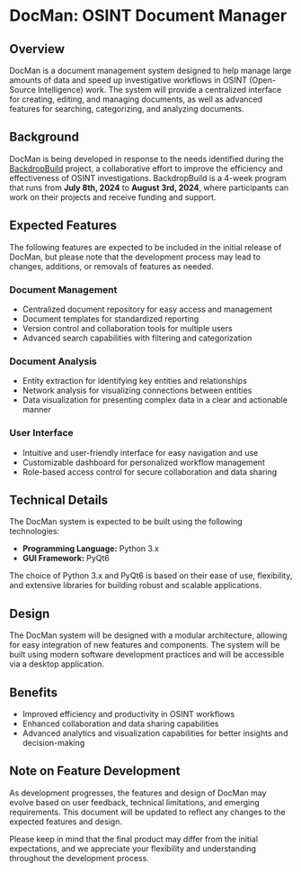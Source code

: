 **DocMan: OSINT Document Manager**
=====================================
**Overview**
-----------
DocMan is a document management system designed to help manage large amounts of data and speed up investigative workflows in OSINT (Open-Source Intelligence) work. The system will provide a centralized interface for creating, editing, and managing documents, as well as advanced features for searching, categorizing, and analyzing documents.

**Background**
-------------

DocMan is being developed in response to the needs identified during the [BackdropBuild](https://BackdropBuild.com) project, a collaborative effort to improve the efficiency and effectiveness of OSINT investigations. BackdropBuild is a 4-week program that runs from **July 8th, 2024** to **August 3rd, 2024**, where participants can work on their projects and receive funding and support.

**Expected Features**
--------------------

The following features are expected to be included in the initial release of DocMan, but please note that the development process may lead to changes, additions, or removals of features as needed.

### Document Management

* Centralized document repository for easy access and management
* Document templates for standardized reporting
* Version control and collaboration tools for multiple users
* Advanced search capabilities with filtering and categorization

### Document Analysis

* Entity extraction for identifying key entities and relationships
* Network analysis for visualizing connections between entities
* Data visualization for presenting complex data in a clear and actionable manner

### User Interface

* Intuitive and user-friendly interface for easy navigation and use
* Customizable dashboard for personalized workflow management
* Role-based access control for secure collaboration and data sharing

**Technical Details**
--------------------

The DocMan system is expected to be built using the following technologies:

* **Programming Language:** Python 3.x
* **GUI Framework:** PyQt6

The choice of Python 3.x and PyQt6 is based on their ease of use, flexibility, and extensive libraries for building robust and scalable applications.

**Design**
----------

The DocMan system will be designed with a modular architecture, allowing for easy integration of new features and components. The system will be built using modern software development practices and will be accessible via a desktop application.

**Benefits**
------------

* Improved efficiency and productivity in OSINT workflows
* Enhanced collaboration and data sharing capabilities
* Advanced analytics and visualization capabilities for better insights and decision-making

**Note on Feature Development**
-----------------------------

As development progresses, the features and design of DocMan may evolve based on user feedback, technical limitations, and emerging requirements. This document will be updated to reflect any changes to the expected features and design.

Please keep in mind that the final product may differ from the initial expectations, and we appreciate your flexibility and understanding throughout the development process.
